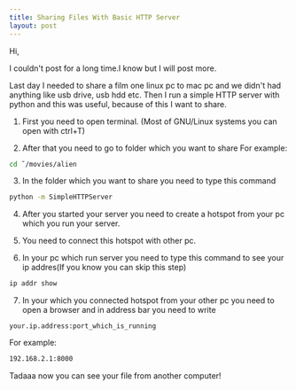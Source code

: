 ```yaml
---
title: Sharing Files With Basic HTTP Server
layout: post
---
```


Hi,

I couldn't post for a long time.I know but I will post more.

Last day I needed to share a film one linux pc to mac pc and we didn't had anything like usb drive, usb hdd etc. Then I run a simple HTTP server with python and this was useful, because of this I want to share.

1. First you need to open terminal. (Most of GNU/Linux systems you can open with ctrl+T)

2. After that you need to go to folder which you want to share
For example:
```bash
cd ˜/movies/alien
```

3. In the folder which you want to share you need to type this command
```bash
python -m SimpleHTTPServer
```

4. After you started your server you need to create a hotspot from your pc which you run your server.

5. You need to  connect this hotspot with other pc.

6. In your pc which run server you need to type this command to see your ip addres(If you know you can skip this step)
```bash
ip addr show
```

7. In your which you connected hotspot from your other pc you need to open a browser and in address bar you need to write
```
your.ip.address:port_which_is_running
```

For example:
```bash
192.168.2.1:8000
```

Tadaaa now you can see your file from another computer!